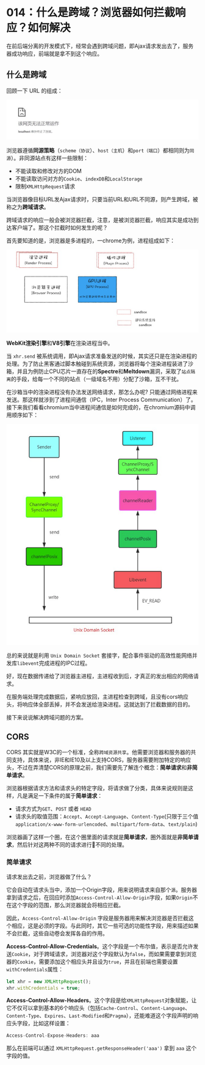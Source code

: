 # 014：什么是跨域？浏览器如何拦截响应？如何解决

在前后端分离的开发模式下，经常会遇到跨域问题，即Ajax请求发出去了，服务器成功响应，前端就是拿不到这个响应。

## 什么是跨域

回顾一下 URL 的组成：

![Alt text](./img/Snipaste_2020-06-20_20-02-33.png)

浏览器遵循**同源策略**（`scheme（协议`）、`host（主机`）和`port（端口`）都相同则为`同源`）。非同源站点有这样一些限制：

- 不能读取和修改对方的DOM
- 不能读取访问对方的`Cookie`、`indexDB`和`LocalStorage`
- 限制`XMLHttpRequest`请求

当浏览器像目标URL发Ajax请求时，只要当前URL和URL不同源，则产生跨域，被称之为**跨域请求**。

跨域请求的响应一般会被浏览器拦截，注意，是被浏览器拦截，响应其实是成功到达客户端了。那这个拦截时如何发生的呢？

首先要知道的是，浏览器是多进程的，一chrome为例，进程组成如下：

![Alt text](./img/Snipaste_2020-06-27_16-33-46.png)

**WebKit渲染引擎**和**V8引擎**在渲染进程当中。

当 `xhr.send` 被系统调用，即Ajax请求准备发送的时候，其实还只是在渲染进程的处理。为了防止黑客通过脚本触碰到系统资源，浏览器将每个渲染进程装进了沙箱，并且为例防止CPU芯片一直存在的**Spectre**和**Meltdown**漏洞，采取了`站点隔离`的手段，给每一个不同的站点（一级域名不用）分配了沙箱，互不干扰。

在沙箱当中的渲染进程没有办法发送网络请求，那怎么办呢? 只能通过网络进程来发送。那这样就涉到了进程间通信（IPC，Inter Process Communication）了。接下来我们看看chromium当中进程间通信是如何完成的，在chromium源码中调用顺序如下：

![Alt text](./img/Snipaste_2020-06-27_16-42-50.png)

总的来说就是利用 `Unix Domain Socket` 套接字，配合事件驱动的高效性能网络并发库`libevent`完成进程的IPC过程。

好，现在数据传递给了浏览器主进程，主进程收到后，才真正的发出相应的网络请求。

在服务端处理完成数据后，紧响应放回，主进程检查到跨域，且没有cors响应头，将响应体全部丢掉，并不会发送给渲染进程。这就达到了拦截数据的目的。

接下来说说解决跨域问题的方案。

## CORS

CORS 其实就是W3C的一个标准，全称`跨域资源共享`。他需要浏览器和服务器的共同支持，具体来说，非IE和IE10及以上支持CORS，服务器需要附加特定的响应头，不过在弄清楚CORS的原理之前，我们需要先了解连个概念：**简单请求**和**非简单请求**。

浏览器根据请求方法和请求头的特定字段，将请求做了分类，具体来说规则是这样，凡是满足一下条件的属于**简单请求**：

- 请求方式为`GET`、`POST` 或者 `HEAD`
- 请求头的取值范围：`Accept`、`Accept-Language`、`Content-Type`(只限于三个值 `application/x-www-form-urlencoded`、`multipart/form-data`、`text/plain`)

浏览器画了这样一个圈，在这个圈里面的请求就是**简单请求**，圈外面就是**非简单请求**，然后针对这两种不同的请求进行不同的处理。

### 简单请求

请求发出去之前，浏览器做了什么？

它会自动在请求头当中，添加一个Origin字段，用来说明请求来自那个`源`。服务器拿到请求之后，在回应时添加`Access-Control-Allow-Origin`字段，如果`Origin`不在这个字段的范围，那么浏览器就会将相应拦截。

因此，`Access-Control-Allow-Origin` 字段是服务器用来解决浏览器是否拦截这个相应，这是必须的字段。与此同时，其它一些可选的功能性字段，用来描述如果不会拦截，这些自动卷会发挥各自的作用。

**Access-Control-Allow-Credentials**。这个字段是一个布尔值，表示是否允许发送`Cookie`，对于跨域请求，浏览器对这个字段默认为`false`，而如果需要拿到浏览器的`Cookie`，需要添加这个相应头并且设为`true`，并且在前端也需要设置`withCredentials`属性：

```js
let xhr = new XMLHttpRequest();
xhr.withCredentials = true;
```

**Access-Control-Allow-Headers**。这个字段是给`XMLHttpRequest`对象赋能，让它不仅可以拿到基本的6个响应头（包括`Cache-Control`、`Content-Language`、`Content-Type`、`Expires`、`Last-Modified`和`Pragma`），还能难道这个字段声明的响应头字段，比如这样设置：

```js
Access-Control-Expose-Headers: aaa
```

那么在前端可以通过 `XMLHttpRequest.getResponseHeader('aaa')` 拿到 `aaa` 这个字段的值。
